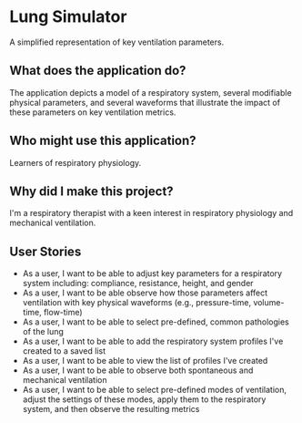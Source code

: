 # Lung Simulator

A simplified representation of key ventilation parameters.

## What does the application do?
The application depicts a model of a respiratory system, several modifiable physical parameters, and several waveforms that illustrate the impact of these parameters on key ventilation metrics.

## Who might use this application?
Learners of respiratory physiology.

## Why did I make this project?
I'm a respiratory therapist with a keen interest in respiratory physiology and mechanical ventilation.

## User Stories
- As a user, I want to be able to adjust key parameters for a respiratory system including: compliance, resistance, height, and gender
- As a user, I want to be able observe how those parameters affect ventilation with key physical waveforms (e.g., pressure-time, volume-time, flow-time)
- As a user, I want to be able to select pre-defined, common pathologies of the lung
- As a user, I want to be able to add the respiratory system profiles I've created to a saved list
- As a user, I want to be able to view the list of profiles I've created
- As a user, I want to be able to observe both spontaneous and mechanical ventilation
- As a user, I want to be able to select pre-defined modes of ventilation, adjust the settings of these modes, apply them to the respiratory system, and then observe the resulting metrics


